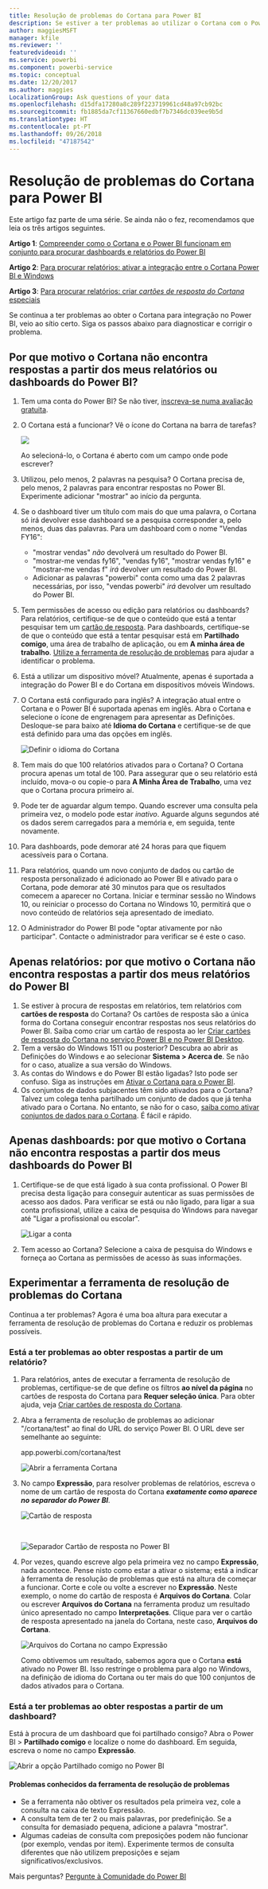 ```yaml
---
title: Resolução de problemas do Cortana para Power BI
description: Se estiver a ter problemas ao utilizar o Cortana com o Power BI, experimente estas sugestões.
author: maggiesMSFT
manager: kfile
ms.reviewer: ''
featuredvideoid: ''
ms.service: powerbi
ms.component: powerbi-service
ms.topic: conceptual
ms.date: 12/20/2017
ms.author: maggies
LocalizationGroup: Ask questions of your data
ms.openlocfilehash: d15dfa17280a8c289f223719961cd48a97cb92bc
ms.sourcegitcommit: fb1885da7cf11367660edbf7b7346dc039ee9b5d
ms.translationtype: HT
ms.contentlocale: pt-PT
ms.lasthandoff: 09/26/2018
ms.locfileid: "47187542"
---
```

# <a name="troubleshoot-cortana-for-power-bi"></a>Resolução de problemas do Cortana para Power BI
Este artigo faz parte de uma série. Se ainda não o fez, recomendamos que leia os três artigos seguintes.

**Artigo 1**: [Compreender como o Cortana e o Power BI funcionam em conjunto para procurar dashboards e relatórios do Power BI](service-cortana-intro.md)

**Artigo 2**: [Para procurar relatórios: ativar a integração entre o Cortana Power BI e Windows](service-cortana-enable.md)

**Artigo 3**: [Para procurar relatórios: criar *cartões de resposta do Cortana* especiais](service-cortana-answer-cards.md)

Se continua a ter problemas ao obter o Cortana para integração no Power BI, veio ao sítio certo. Siga os passos abaixo para diagnosticar e corrigir o problema.

## <a name="why-doesnt-cortana-find-answers-from-my-power-bi-reports-or-dashboards"></a>Por que motivo o Cortana não encontra respostas a partir dos meus relatórios ou dashboards do Power BI?
1. Tem uma conta do Power BI?  Se não tiver, [inscreva-se numa avaliação gratuita](https://powerbi.microsoft.com/get-started/).
2. O Cortana está a funcionar?  Vê o ícone do Cortana na barra de tarefas?

    ![](media/service-cortana-troubleshoot/power-bi-cortana-icon.png)

    Ao selecioná-lo, o Cortana é aberto com um campo onde pode escrever?
3. Utilizou, pelo menos, 2 palavras na pesquisa? O Cortana precisa de, pelo menos, 2 palavras para encontrar respostas no Power BI. Experimente adicionar "mostrar" ao início da pergunta.
4. Se o dashboard tiver um título com mais do que uma palavra, o Cortana só irá devolver esse dashboard se a pesquisa corresponder a, pelo menos, duas das palavras. Para um dashboard com o nome "Vendas FY16":

   * "mostrar vendas" *não* devolverá um resultado do Power BI.   
   * "mostrar-me vendas fy16", "vendas fy16", "mostrar vendas fy16" e "mostrar-me vendas f" *irá* devolver um resultado do Power BI.    
   * Adicionar as palavras "powerbi" conta como uma das 2 palavras necessárias, por isso, "vendas powerbi" *irá* devolver um resultado do Power BI.
5. Tem permissões de acesso ou edição para relatórios ou dashboards? Para relatórios, certifique-se de que o conteúdo que está a tentar pesquisar tem um [cartão de resposta](service-cortana-answer-cards.md).  Para dashboards, certifique-se de que o conteúdo que está a tentar pesquisar está em **Partilhado comigo**, uma área de trabalho de aplicação, ou em **A minha área de trabalho**. [Utilize a ferramenta de resolução de problemas](#try-the-cortana-troubleshooting-tool) para ajudar a identificar o problema.
6. Está a utilizar um dispositivo móvel?  Atualmente, apenas é suportada a integração do Power BI e do Cortana em dispositivos móveis Windows.
7. O Cortana está configurado para inglês?  A integração atual entre o Cortana e o Power BI é suportada apenas em inglês. Abra o Cortana e selecione o ícone de engrenagem para apresentar as Definições. Desloque-se para baixo até **Idioma do Cortana** e certifique-se de que está definido para uma das opções em inglês.

   ![Definir o idioma do Cortana](media/service-cortana-troubleshoot/power-bi-cortana-language.png)
8. Tem mais do que 100 relatórios ativados para o Cortana?  O Cortana procura apenas um total de 100.  Para assegurar que o seu relatório está incluído, mova-o ou copie-o para **A Minha Área de Trabalho**, uma vez que o Cortana procura primeiro aí.
9. Pode ter de aguardar algum tempo. Quando escrever uma consulta pela primeira vez, o modelo pode estar *inativo*. Aguarde alguns segundos até os dados serem carregados para a memória e, em seguida, tente novamente.
10. Para dashboards, pode demorar até 24 horas para que fiquem acessíveis para o Cortana.    
11. Para relatórios, quando um novo conjunto de dados ou cartão de resposta personalizado é adicionado ao Power BI e ativado para o Cortana, pode demorar até 30 minutos para que os resultados comecem a aparecer no Cortana. Iniciar e terminar sessão no Windows 10, ou reiniciar o processo do Cortana no Windows 10, permitirá que o novo conteúdo de relatórios seja apresentado de imediato.  
12. O Administrador do Power BI pode "optar ativamente por não participar". Contacte o administrador para verificar se é este o caso.

## <a name="reports-only-why-doesnt-cortana-find-answers-from-my-power-bi-reports"></a>Apenas relatórios: por que motivo o Cortana não encontra respostas a partir dos meus relatórios do Power BI
1. Se estiver à procura de respostas em relatórios, tem relatórios com **cartões de resposta** do Cortana? Os cartões de resposta são a única forma do Cortana conseguir encontrar respostas nos seus relatórios do Power BI.  Saiba como criar um cartão de resposta ao ler [Criar cartões de resposta do Cortana no serviço Power BI e no Power BI Desktop](service-cortana-answer-cards.md).
2. Tem a versão do Windows 1511 ou posterior?  Descubra ao abrir as Definições do Windows e ao selecionar **Sistema > Acerca de**. Se não for o caso, atualize a sua versão do Windows.
3. As contas do Windows e do Power BI estão ligadas? Isto pode ser confuso. Siga as instruções em [Ativar o Cortana para o Power BI](service-cortana-enable.md#add-your-power-bi-credentials-to-windows).
4. Os conjuntos de dados subjacentes têm sido ativados para o Cortana? Talvez um colega tenha partilhado um conjunto de dados que já tenha ativado para o Cortana. No entanto, se não for o caso, [saiba como ativar conjuntos de dados para o Cortana](service-cortana-enable.md). É fácil e rápido.

## <a name="dashboards-only-why-doesnt-cortana-find-answers-from-my-power-bi-dashboards"></a>Apenas dashboards: por que motivo o Cortana não encontra respostas a partir dos meus dashboards do Power BI
1. Certifique-se de que está ligado à sua conta profissional. O Power BI precisa desta ligação para conseguir autenticar as suas permissões de acesso aos dados. Para verificar se está ou não ligado, para ligar a sua conta profissional, utilize a caixa de pesquisa do Windows para navegar até "Ligar a profissional ou escolar".  

    ![Ligar a conta](media/service-cortana-troubleshoot/power-bi-cortana-connect.png)
2. Tem acesso ao Cortana? Selecione a caixa de pesquisa do Windows e forneça ao Cortana as permissões de acesso às suas informações.

## <a name="try-the-cortana-troubleshooting-tool"></a>Experimentar a ferramenta de resolução de problemas do Cortana
Continua a ter problemas?  Agora é uma boa altura para executar a ferramenta de resolução de problemas do Cortana e reduzir os problemas possíveis.

### <a name="having-trouble-retrieving-answers-from-a-report"></a>Está a ter problemas ao obter respostas a partir de um relatório?
1. Para relatórios, antes de executar a ferramenta de resolução de problemas, certifique-se de que define os filtros **ao nível da página** no cartões de resposta do Cortana para **Requer seleção única**. Para obter ajuda, veja [Criar cartões de resposta do Cortana](service-cortana-answer-cards.md).
2. Abra a ferramenta de resolução de problemas ao adicionar "/cortana/test" ao final do URL do serviço Power BI. O URL deve ser semelhante ao seguinte:

   app.powerbi.com/cortana/test

   ![Abrir a ferramenta Cortana](media/service-cortana-troubleshoot/power-bi-cortana-tool2.png)
3. No campo **Expressão**, para resolver problemas de relatórios, escreva o nome de um cartão de resposta do Cortana ***exatamente como aparece no separador do Power BI***.

   ![Cartão de resposta](media/service-cortana-troubleshoot/power-bi-answer-card-new.png)

   </br>

   ![Separador Cartão de resposta no Power BI](media/service-cortana-troubleshoot/power-bi-answer-card2.png)
4. Por vezes, quando escreve algo pela primeira vez no campo **Expressão**, nada acontece. Pense nisto como estar a ativar o sistema; está a indicar à ferramenta de resolução de problemas que está na altura de começar a funcionar. Corte e cole ou volte a escrever no **Expressão**. Neste exemplo, o nome do cartão de resposta é **Arquivos do Cortana**. Colar ou escrever **Arquivos do Cortana** na ferramenta produz um resultado único apresentado no campo **Interpretações**. Clique para ver o cartão de resposta apresentado na janela do Cortana, neste caso, **Arquivos do Cortana**.

   ![Arquivos do Cortana no campo Expressão](media/service-cortana-troubleshoot/power-bi-utterance.png)

   Como obtivemos um resultado, sabemos agora que o Cortana **está** ativado no Power BI. Isso restringe o problema para algo no Windows, na definição de idioma do Cortana ou ter mais do que 100 conjuntos de dados ativados para o Cortana.

### <a name="having-trouble-retrieving-answers-from-a-dashboard"></a>Está a ter problemas ao obter respostas a partir de um dashboard?
Está à procura de um dashboard que foi partilhado consigo?  Abra o Power BI > **Partilhado comigo** e localize o nome do dashboard.  Em seguida, escreva o nome no campo **Expressão**.

![Abrir a opção Partilhado comigo no Power BI](media/service-cortana-troubleshoot/power-bi-cortana-shared-with-me.png)


#### <a name="troubleshooting-tool-known-issues"></a>Problemas conhecidos da ferramenta de resolução de problemas
* Se a ferramenta não obtiver os resultados pela primeira vez, cole a consulta na caixa de texto Expressão.
* A consulta tem de ter 2 ou mais palavras, por predefinição.  Se a consulta for demasiado pequena, adicione a palavra "mostrar".
* Algumas cadeias de consulta com preposições podem não funcionar (por exemplo, vendas por item). Experimente termos de consulta diferentes que não utilizem preposições e sejam significativos/exclusivos.

Mais perguntas? [Pergunte à Comunidade do Power BI](http://community.powerbi.com/)
